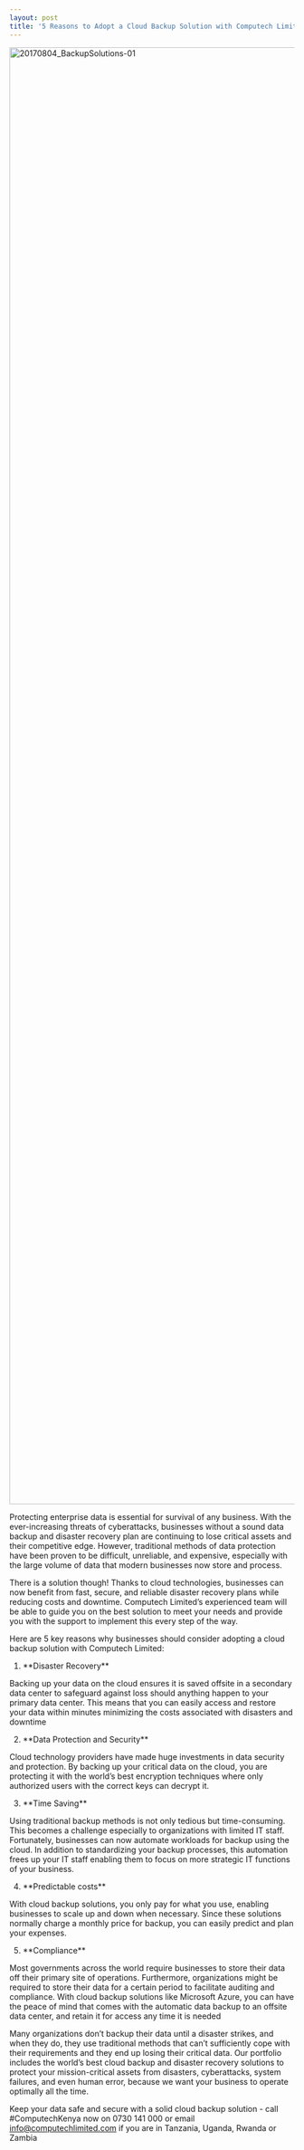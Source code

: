 ```yaml
---
layout: post
title: '5 Reasons to Adopt a Cloud Backup Solution with Computech Limited'
---
```

<img class="aligncenter size-full wp-image-249" src="http://blog.computechlimited.com/wp-content/uploads/2017/08/20170804_BackupSolutions-01.png" alt="20170804_BackupSolutions-01" width="5000" height="2575" />

Protecting enterprise data is essential for survival of any business. With the ever-increasing threats of cyberattacks, businesses without a sound data backup and disaster recovery plan are continuing to lose critical assets and their competitive edge. However, traditional methods of data protection have been proven to be difficult, unreliable, and expensive, especially with the large volume of data that modern businesses now store and process.

There is a solution though! Thanks to cloud technologies, businesses can now benefit from fast, secure, and reliable disaster recovery plans while reducing costs and downtime. Computech Limited’s experienced team will be able to guide you on the best solution to meet your needs and provide you with the support to implement this every step of the way.

Here are 5 key reasons why businesses should consider adopting a cloud backup solution with Computech Limited:
<ol>
 	<li>**Disaster Recovery**</li>
</ol>
Backing up your data on the cloud ensures it is saved offsite in a secondary data center to safeguard against loss should anything happen to your primary data center. This means that you can easily access and restore your data within minutes minimizing the costs associated with disasters and downtime
<ol start="2">
 	<li>**Data Protection and Security**</li>
</ol>
Cloud technology providers have made huge investments in data security and protection. By backing up your critical data on the cloud, you are protecting it with the world’s best encryption techniques where only authorized users with the correct keys can decrypt it.
<ol start="3">
 	<li>**Time Saving**</li>
</ol>
Using traditional backup methods is not only tedious but time-consuming. This becomes a challenge especially to organizations with limited IT staff. Fortunately, businesses can now automate workloads for backup using the cloud. In addition to standardizing your backup processes, this automation frees up your IT staff enabling them to focus on more strategic IT functions of your business.
<ol start="4">
 	<li>**Predictable costs**</li>
</ol>
With cloud backup solutions, you only pay for what you use, enabling businesses to scale up and down when necessary. Since these solutions normally charge a monthly price for backup, you can easily predict and plan your expenses.
<ol start="5">
 	<li>**Compliance**</li>
</ol>
Most governments across the world require businesses to store their data off their primary site of operations. Furthermore, organizations might be required to store their data for a certain period to facilitate auditing and compliance. With cloud backup solutions like Microsoft Azure, you can have the peace of mind that comes with the automatic data backup to an offsite data center, and retain it for access any time it is needed

Many organizations don’t backup their data until a disaster strikes, and when they do, they use traditional methods that can’t sufficiently cope with their requirements and they end up losing their critical data. Our portfolio includes the world’s best cloud backup and disaster recovery solutions to protect your mission-critical assets from disasters, cyberattacks, system failures, and even human error, because we want your business to operate optimally all the time.

Keep your data safe and secure with a solid cloud backup solution - call #ComputechKenya now on 0730 141 000 or email <a href="mailto:info@computechlimited.com">info@computechlimited.com</a> if you are in Tanzania, Uganda, Rwanda or Zambia